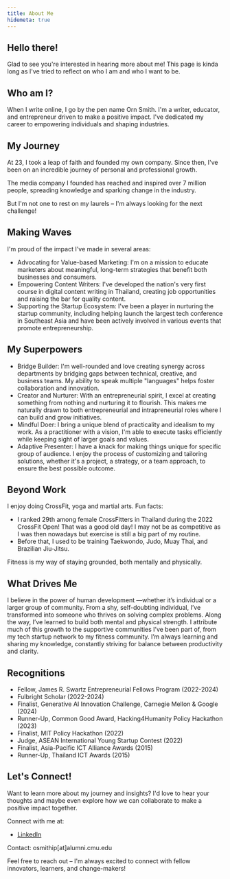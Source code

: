 ```yaml
---
title: About Me
hidemeta: true
---
```


## Hello there!
Glad to see you're interested in hearing more about me! This page is kinda long as I've tried to reflect on who I am and who I want to be.

## Who am I?
When I write online, I go by the pen name Orn Smith.
I'm a writer, educator, and entrepreneur driven to make a positive impact. I've dedicated my career to empowering individuals and shaping industries.

## My Journey
At 23, I took a leap of faith and founded my own company. Since then, I've been on an incredible journey of personal and professional growth.

The media company I founded has reached and inspired over 7 million people, spreading knowledge and sparking change in the industry.

But I'm not one to rest on my laurels – I'm always looking for the next challenge!

## Making Waves
I'm proud of the impact I've made in several areas:
- Advocating for Value-based Marketing: I'm on a mission to educate marketers about meaningful, long-term strategies that benefit both businesses and consumers.
- Empowering Content Writers: I've developed the nation's very first course in digital content writing in Thailand, creating job opportunities and raising the bar for quality content.
- Supporting the Startup Ecosystem: I've been a player in nurturing the startup community, including helping launch the largest tech conference in Southeast Asia and have been actively involved in various events that promote entrepreneurship.

## My Superpowers
- Bridge Builder: I'm well-rounded and love creating synergy across departments by bridging gaps between technical, creative, and business teams. My ability to speak multiple "languages" helps foster collaboration and innovation.
- Creator and Nurturer: With an entrepreneurial spirit, I excel at creating something from nothing and nurturing it to flourish. This makes me naturally drawn to both entrepreneurial and intrapreneurial roles where I can build and grow initiatives.
- Mindful Doer: I bring a unique blend of practicality and idealism to my work. As a practitioner with a vision, I'm able to execute tasks efficiently while keeping sight of larger goals and values.
- Adaptive Presenter: I have a knack for making things unique for specific group of audience. I enjoy the process of customizing and tailoring solutions, whether it's a project, a strategy, or a team approach, to ensure the best possible outcome.

## Beyond Work
I enjoy doing CrossFit, yoga and martial arts.
Fun facts:
- I ranked 29th among female CrossFitters in Thailand during the 2022 CrossFit Open! That was a good old day! I may not be as competitive as I was then nowadays but exercise is still a big part of my routine.
- Before that, I used to be training Taekwondo, Judo, Muay Thai, and Brazilian Jiu-Jitsu.

Fitness is my way of staying grounded, both mentally and physically.

## What Drives Me
I believe in the power of human development —whether it’s individual or a larger group of community. From a shy, self-doubting individual, I’ve transformed into someone who thrives on solving complex problems. Along the way, I’ve learned to build both mental and physical strength. I attribute much of this growth to the supportive communities I’ve been part of, from my tech startup network to my fitness community. I’m always learning and sharing my knowledge, constantly striving for balance between productivity and clarity.

## Recognitions
- Fellow, James R. Swartz Entrepreneurial Fellows Program (2022-2024)
- Fulbright Scholar (2022-2024)
- Finalist, Generative AI Innovation Challenge, Carnegie Mellon & Google (2024)
- Runner-Up, Common Good Award, Hacking4Humanity Policy Hackathon (2023)
- Finalist, MIT Policy Hackathon (2022)
- Judge, ASEAN International Young Startup Contest (2022)
- Finalist, Asia-Pacific ICT Alliance Awards (2015)
- Runner-Up, Thailand ICT Awards (2015)

## Let's Connect!
Want to learn more about my journey and insights? I'd love to hear your thoughts and maybe even explore how we can collaborate to make a positive impact together.

Connect with me at:
- [LinkedIn](https://www.linkedin.com/in/ornsmith/)

Contact: osmithip[at]alumni.cmu.edu

Feel free to reach out – I'm always excited to connect with fellow innovators, learners, and change-makers!
